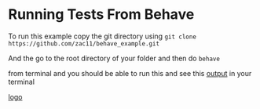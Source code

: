 # Running Tests From Behave


To run this example copy the git directory using ```git clone https://github.com/zac11/behave_example.git```

And the go to the root directory of your folder and then do ```behave```

from terminal and you should be able to run this and see this [output](https://github.com/zac11/behave_example/blob/master/2017-06-28_1230.png) in your terminal

[logo](https://github.com/Akanksha461/behave_example/blob/master/2017-06-28_1230.png)


